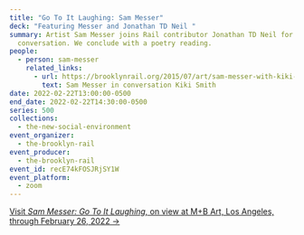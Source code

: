 ```yaml
---
title: "Go To It Laughing: Sam Messer"
deck: "Featuring Messer and Jonathan TD Neil "
summary: Artist Sam Messer joins Rail contributor Jonathan TD Neil for a
  conversation. We conclude with a poetry reading.
people:
  - person: sam-messer
    related_links:
      - url: https://brooklynrail.org/2015/07/art/sam-messer-with-kiki-smith
        text: Sam Messer in conversation Kiki Smith
date: 2022-02-22T13:00:00-0500
end_date: 2022-02-22T14:30:00-0500
series: 500
collections:
  - the-new-social-environment
event_organizer:
  - the-brooklyn-rail
event_producer:
  - the-brooklyn-rail
event_id: recE74kFOSJRjSY1W
event_platform:
  - zoom
---
```

[Visit *Sam Messer: Go To It Laughing,* on view at M+B Art, Los Angeles, through February 26, 2022 →](https://www.mbart.com/exhibitions/244/overview/)

[](https://www.mbart.com/exhibitions/244/overview/)